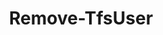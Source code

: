 ﻿---
title: Remove-TfsUser
breadcrumbs: [ "Identity", "User" ]
parent: "Identity.User"
description: "Deletes one or more users from the organization. "
remarks: 
parameterSets: 
  "_All_": [ Collection, Server, User ] 
  "__AllParameterSets":  
    User: 
      type: "object"  
      position: "0"  
      required: true  
    Collection: 
      type: "object"  
    Server: 
      type: "object" 
parameters: 
  - name: "User" 
    description: "Specifies the user to be removed from the organization. " 
    required: true 
    globbing: false 
    pipelineInput: "true (ByValue)" 
    position: 0 
    type: "object" 
    aliases: [ Name ] 
  - name: "Name" 
    description: "Specifies the user to be removed from the organization. This is an alias of the User parameter." 
    required: true 
    globbing: false 
    pipelineInput: "true (ByValue)" 
    position: 0 
    type: "object" 
    aliases: [ Name ] 
  - name: "Collection" 
    description: "Specifies the URL to the Team Project Collection or Azure DevOps Organization to connect to, a TfsTeamProjectCollection object (Windows PowerShell only), or a VssConnection object. You can also connect to an Azure DevOps Services organizations by simply providing its name instead of the full URL. For more details, see the Get-TfsTeamProjectCollection cmdlet. When omitted, it defaults to the connection set by Connect-TfsTeamProjectCollection (if any). " 
    globbing: false 
    type: "object" 
    aliases: [ Organization ] 
  - name: "Organization" 
    description: "Specifies the URL to the Team Project Collection or Azure DevOps Organization to connect to, a TfsTeamProjectCollection object (Windows PowerShell only), or a VssConnection object. You can also connect to an Azure DevOps Services organizations by simply providing its name instead of the full URL. For more details, see the Get-TfsTeamProjectCollection cmdlet. When omitted, it defaults to the connection set by Connect-TfsTeamProjectCollection (if any). This is an alias of the Collection parameter." 
    globbing: false 
    type: "object" 
    aliases: [ Organization ] 
  - name: "Server" 
    description: "Specifies the URL to the Team Foundation Server to connect to, a TfsConfigurationServer object (Windows PowerShell only), or a VssConnection object. When omitted, it defaults to the connection set by Connect-TfsConfiguration (if any). For more details, see the Get-TfsConfigurationServer cmdlet. " 
    globbing: false 
    type: "object"
inputs: 
  - type: "System.Object" 
    description: "Specifies the user to be removed from the organization. "
outputs: 
  - type: "Microsoft.VisualStudio.Services.Licensing.AccountEntitlement" 
    description: 
notes: 
relatedLinks: 
  - text: "Online Version:" 
    uri: "https://tfscmdlets.dev/docs/cmdlets/Identity/User/Remove-TfsUser"
aliases: 
examples: 
---
